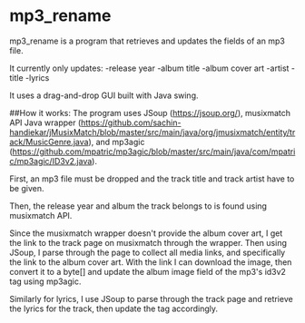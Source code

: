 # mp3_rename

mp3_rename is a program that retrieves and updates the fields of an mp3 file.

It currently only updates:
-release year
-album title
-album cover art
-artist
-title
-lyrics

It uses a drag-and-drop GUI built with Java swing. 

##How it works:
The program uses JSoup (https://jsoup.org/), musixmatch API Java wrapper (https://github.com/sachin-handiekar/jMusixMatch/blob/master/src/main/java/org/jmusixmatch/entity/track/MusicGenre.java), and mp3agic (https://github.com/mpatric/mp3agic/blob/master/src/main/java/com/mpatric/mp3agic/ID3v2.java).

First, an mp3 file must be dropped and the track title and track artist have to be given.

Then, the release year and album the track belongs to is found using musixmatch API.

Since the musixmatch wrapper doesn't provide the album cover art, I get the link to the track page on musixmatch through the wrapper. Then using JSoup, I parse through the page to collect all media links, and specifically the link to the album cover art. With the link I can download the image, then convert it to a byte[] and update the album image field of the mp3's id3v2 tag using mp3agic.

Similarly for lyrics, I use JSoup to parse through the track page and retrieve the lyrics for the track, then update the tag accordingly.

